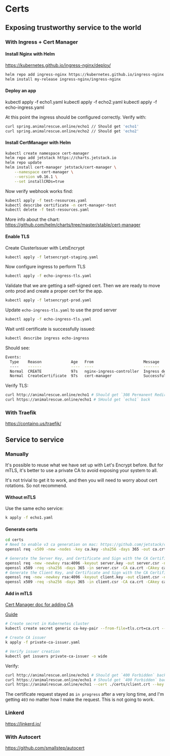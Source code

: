# Certs

## Exposing trustworthy service to the world

### With Ingress + Cert Manager

#### Install Nginx with Helm

https://kubernetes.github.io/ingress-nginx/deploy/

```bash
helm repo add ingress-nginx https://kubernetes.github.io/ingress-nginx
helm install my-release ingress-nginx/ingress-nginx
```

#### Deploy an app

kubectl apply -f echo1.yaml
kubectl apply -f echo2.yaml
kubectl apply -f echo-ingress.yaml

At this point the ingress should be configured correctly. Verify with:

```bash
curl spring.animalrescue.online/echo1 // Should get 'echo1'
curl spring.animalrescue.online/echo2 // Should get 'echo2'
```

#### Install CertManager with Helm

```bash
kubectl create namespace cert-manager
helm repo add jetstack https://charts.jetstack.io
helm repo update
helm install cert-manager jetstack/cert-manager \
    --namespace cert-manager \
    --version v0.16.1 \
    --set installCRDs=true
```

Now verify webhook works find:

```bash
kubectl apply -f test-resources.yaml
kubectl describe certificate -n cert-manager-test
kubectl delete -f test-resources.yaml
```

More info about the chart: https://github.com/helm/charts/tree/master/stable/cert-manager

#### Enable TLS

Create ClusterIssuer with LetsEncrypt

```bash
kubectl apply -f letsencrypt-staging.yaml
```

Now configure ingress to perform TLS

```bash
kubectl apply -f echo-ingress-tls.yaml
```

Validate that we are getting a self-signed cert. Then we are ready to move onto prod and create a proper cert for the app.

```bash
kubectl apply -f letsencrypt-prod.yaml
```

Update `echo-ingress-tls.yaml` to use the prod server

```bash
kubectl apply -f echo-ingress-tls.yaml
```

Wait until certificate is successfully issued:

```bash
kubectl describe ingress echo-ingress
```

Should see:

```bash
Events:
  Type    Reason             Age   From                      Message
  ----    ------             ----  ----                      -------
  Normal  CREATE             97s   nginx-ingress-controller  Ingress default/echo-ingress
  Normal  CreateCertificate  97s   cert-manager              Successfully created Certificate "echo-tls"
```

Verify TLS:

```bash
curl http://animalrescue.online/echo1 # Should get `308 Permanent Redirect` back
curl https://animalrescue.online/echo1 # SHould get `echo1` back
```

### With Traefik

https://containo.us/traefik/

## Service to service

### Manually

It's possible to reuse what we have set up with Let's Encrypt before. But for mTLS, it's better to use a private CA to avoid exposing your system to all.

It's not trivial to get it to work, and then you will need to worry about cert rotations. So not recommend.

#### Without mTLS

Use the same echo service:

```bash
k apply -f echo1.yaml
```

#### Generate certs

```bash
cd certs
# Need to enable v3 ca generation on mac: https://github.com/jetstack/cert-manager/issues/279
openssl req -x509 -new -nodes -key ca.key -sha256 -days 365 -out ca.crt -extensions v3_ca -config openssl-with-ca.cnf -subj '/CN=Animal Cert Authority'

# Generate the Server Key, and Certificate and Sign with the CA Certificate
openssl req -new -newkey rsa:4096 -keyout server.key -out server.csr -nodes -subj '/CN=animalrescue.online'
openssl x509 -req -sha256 -days 365 -in server.csr -CA ca.crt -CAkey ca.key -set_serial 01 -out server.crt
# Generate the Client Key, and Certificate and Sign with the CA Certificate
openssl req -new -newkey rsa:4096 -keyout client.key -out client.csr -nodes -subj '/CN=another-rescue.org'
openssl x509 -req -sha256 -days 365 -in client.csr -CA ca.crt -CAkey ca.key -set_serial 02 -out client.crt
```

#### Add in mTLS

[Cert Manager doc for adding CA](https://cert-manager.io/docs/configuration/ca/)

[Guide](https://medium.com/@awkwardferny/configuring-certificate-based-mutual-authentication-with-kubernetes-ingress-nginx-20e7e38fdfca)

```bash
# Create secret in Kubernetes cluster
kubectl create secret generic ca-key-pair --from-file=tls.crt=ca.crt --from-file=tls.key=ca.key

# Create CA issuer
k apply -f private-ca-issuer.yaml

# Verify issuer creation
kubectl get issuers private-ca-issuer -o wide
```

Verify:

```bash
curl http://animalrescue.online/echo1 # Should get `400 Forbidden` back
curl https://animalrescue.online/echo1 # Should get `400 Forbidden` back
curl https://animalrescue.online/echo1 --cert ./certs/client.crt --key ./certs/client.key -k # Should get `200` back
```

The certificate request stayed as `in progress` after a very long time, and I'm getting `403` no matter how I make the request. This is not going to work.

### Linkerd

https://linkerd.io/

### With Autocert

https://github.com/smallstep/autocert
